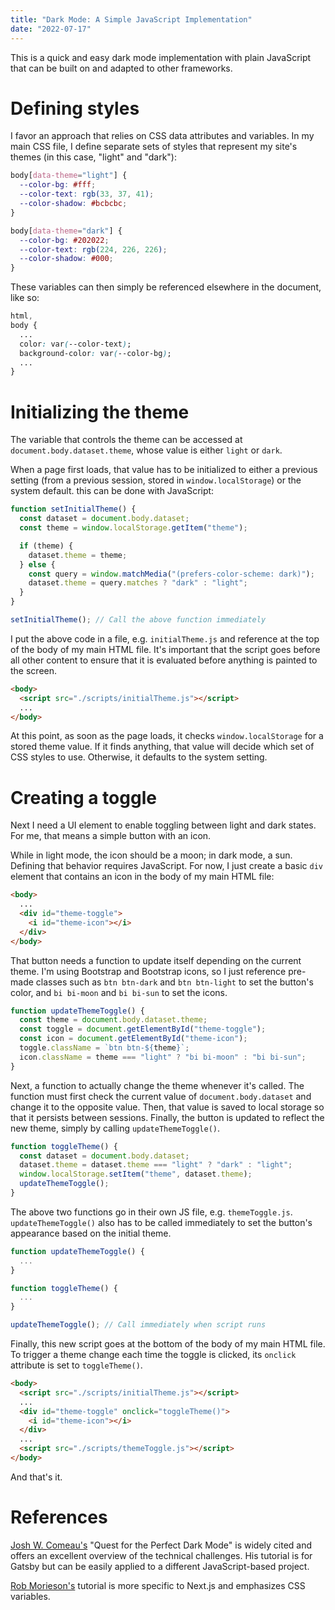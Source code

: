 ```yaml
---
title: "Dark Mode: A Simple JavaScript Implementation"
date: "2022-07-17"
---
```


This is a quick and easy dark mode implementation with plain JavaScript that can be built on and adapted to other frameworks.

# Defining styles

I favor an approach that relies on CSS data attributes and variables. In my main CSS file, I define separate sets of styles that represent my site's themes (in this case, "light" and "dark"):

```css
body[data-theme="light"] {
  --color-bg: #fff;
  --color-text: rgb(33, 37, 41);
  --color-shadow: #bcbcbc;
}

body[data-theme="dark"] {
  --color-bg: #202022;
  --color-text: rgb(224, 226, 226);
  --color-shadow: #000;
}
```

These variables can then simply be referenced elsewhere in the document, like so:

```css
html,
body {
  ...
  color: var(--color-text);
  background-color: var(--color-bg);
  ...
}
```
# Initializing the theme

The variable that controls the theme can be accessed at `document.body.dataset.theme`, whose value is either `light` or `dark`. 

When a page first loads, that value has to be initialized to either a previous setting (from a previous session, stored in `window.localStorage`) or the system default. this can be done with JavaScript:

```js
function setInitialTheme() {
  const dataset = document.body.dataset;
  const theme = window.localStorage.getItem("theme");

  if (theme) {
    dataset.theme = theme;
  } else {
    const query = window.matchMedia("(prefers-color-scheme: dark)");
    dataset.theme = query.matches ? "dark" : "light";
  }
}

setInitialTheme(); // Call the above function immediately
```

I put the above code in a file, e.g. `initialTheme.js` and reference at the top of the body of my main HTML file. It's important that the script goes before all other content to ensure that it is evaluated before anything is painted to the screen.

```html
<body>
  <script src="./scripts/initialTheme.js"></script>
  ...
</body>
```

At this point, as soon as the page loads, it checks `window.localStorage` for a stored theme value. If it finds anything, that value will decide which set of CSS styles to use. Otherwise, it defaults to the system setting.

# Creating a toggle

Next I need a UI element to enable toggling between light and dark states. For me, that means a simple button with an icon. 

While in light mode, the icon should be a moon; in dark mode, a sun. Defining that behavior requires JavaScript. For now, I just create a basic `div` element that contains an icon in the body of my main HTML file:

```html
<body>
  ...
  <div id="theme-toggle">
    <i id="theme-icon"></i>
  </div>
</body>
```

That button needs a function to update itself depending on the current theme. I'm using Bootstrap and Bootstrap icons, so I just reference pre-made classes such as `btn btn-dark` and `btn btn-light` to set the button's color, and `bi bi-moon` and `bi bi-sun` to set the icons.

```js
function updateThemeToggle() {
  const theme = document.body.dataset.theme;
  const toggle = document.getElementById("theme-toggle");
  const icon = document.getElementById("theme-icon");
  toggle.className = `btn btn-${theme}`;
  icon.className = theme === "light" ? "bi bi-moon" : "bi bi-sun";
}
```

Next, a function to actually change the theme whenever it's called. The function must first check the current value of `document.body.dataset` and change it to the opposite value. Then, that value is saved to local storage so that it persists between sessions. Finally, the button is updated to reflect the new theme, simply by calling `updateThemeToggle()`.

```js
function toggleTheme() {
  const dataset = document.body.dataset;
  dataset.theme = dataset.theme === "light" ? "dark" : "light";
  window.localStorage.setItem("theme", dataset.theme);
  updateThemeToggle();
}
```

The above two functions go in their own JS file, e.g. `themeToggle.js`. `updateThemeToggle()` also has to be called immediately to set the button's appearance based on the initial theme.

```js
function updateThemeToggle() {
  ...
}

function toggleTheme() {
  ...
}

updateThemeToggle(); // Call immediately when script runs
```

Finally, this new script goes at the bottom of the body of my main HTML file. To trigger a theme change each time the toggle is clicked, its `onclick` attribute is set to `toggleTheme()`.

```html
<body>
  <script src="./scripts/initialTheme.js"></script>
  ...
  <div id="theme-toggle" onclick="toggleTheme()">
    <i id="theme-icon"></i>
  </div>
  ...
  <script src="./scripts/themeToggle.js"></script>
</body>
```

And that's it.

# References

[Josh W. Comeau's](https://www.joshwcomeau.com/react/dark-mode/) "Quest for the Perfect Dark Mode" is widely cited and offers an excellent overview of the technical challenges. His tutorial is for Gatsby but can be easily applied to a different JavaScript-based project. 

[Rob Morieson's](https://electricanimals.com/articles/next-js-dark-mode-toggle) tutorial is more specific to Next.js and emphasizes CSS variables.